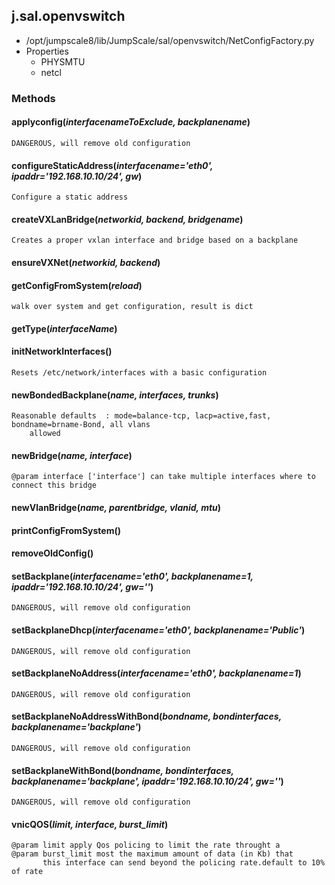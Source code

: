 <!-- toc -->
## j.sal.openvswitch

- /opt/jumpscale8/lib/JumpScale/sal/openvswitch/NetConfigFactory.py
- Properties
    - PHYSMTU
    - netcl

### Methods

#### applyconfig(*interfacenameToExclude, backplanename*) 

```
DANGEROUS, will remove old configuration

```

#### configureStaticAddress(*interfacename='eth0', ipaddr='192.168.10.10/24', gw*) 

```
Configure a static address

```

#### createVXLanBridge(*networkid, backend, bridgename*) 

```
Creates a proper vxlan interface and bridge based on a backplane

```

#### ensureVXNet(*networkid, backend*) 

#### getConfigFromSystem(*reload*) 

```
walk over system and get configuration, result is dict

```

#### getType(*interfaceName*) 

#### initNetworkInterfaces() 

```
Resets /etc/network/interfaces with a basic configuration

```

#### newBondedBackplane(*name, interfaces, trunks*) 

```
Reasonable defaults  : mode=balance-tcp, lacp=active,fast, bondname=brname-Bond, all vlans
    allowed

```

#### newBridge(*name, interface*) 

```
@param interface ['interface'] can take multiple interfaces where to connect this bridge

```

#### newVlanBridge(*name, parentbridge, vlanid, mtu*) 

#### printConfigFromSystem() 

#### removeOldConfig() 

#### setBackplane(*interfacename='eth0', backplanename=1, ipaddr='192.168.10.10/24', gw=''*) 

```
DANGEROUS, will remove old configuration

```

#### setBackplaneDhcp(*interfacename='eth0', backplanename='Public'*) 

```
DANGEROUS, will remove old configuration

```

#### setBackplaneNoAddress(*interfacename='eth0', backplanename=1*) 

```
DANGEROUS, will remove old configuration

```

#### setBackplaneNoAddressWithBond(*bondname, bondinterfaces, backplanename='backplane'*) 

```
DANGEROUS, will remove old configuration

```

#### setBackplaneWithBond(*bondname, bondinterfaces, backplanename='backplane', ipaddr='192.168.10.10/24', gw=''*) 

```
DANGEROUS, will remove old configuration

```

#### vnicQOS(*limit, interface, burst_limit*) 

```
@param limit apply Qos policing to limit the rate throught a
@param burst_limit most the maximum amount of data (in Kb) that
       this interface can send beyond the policing rate.default to 10% of rate

```

